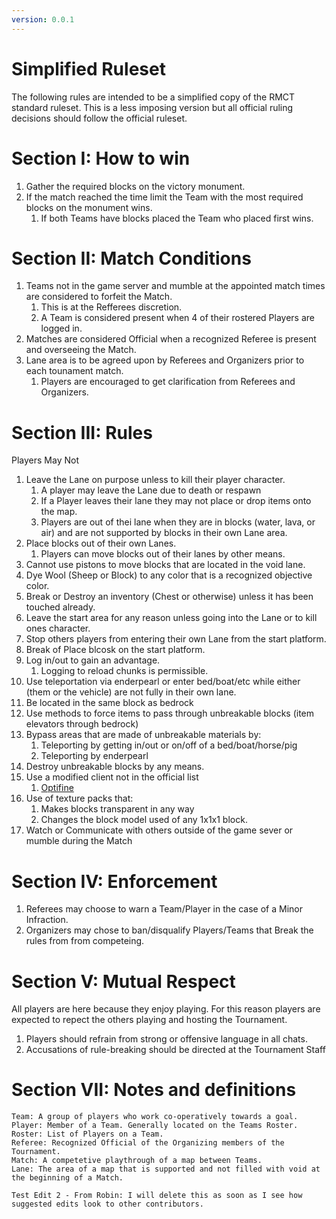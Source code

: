 ```yaml
---
version: 0.0.1
---
```


# Simplified Ruleset

The following rules are intended to be a simplified copy of the RMCT standard ruleset. This is a less imposing version but all official ruling decisions should follow the official ruleset.

# Section I: How to win
1. Gather the required blocks on the victory monument.
2. If the match reached the time limit the Team with the most required blocks on the monument wins.
    1. If both Teams have blocks placed the Team who placed first wins.

# Section II: Match Conditions
1. Teams not in the game server and mumble at the appointed match times are considered to forfeit the Match.
    1. This is at the Refferees discretion.
    2. A Team is considered present when 4 of their rostered Players are logged in.
2. Matches are considered Official when a recognized Referee is present and overseeing the Match.
3. Lane area is to be agreed upon by Referees and Organizers prior to each tounament match.
    1. Players are encouraged to get clarification from Referees and Organizers.

# Section III: Rules
Players May Not

1. Leave the Lane on purpose unless to kill their player character.
    1. A player may leave the Lane due to death or respawn
    2. If a Player leaves their lane they may not place or drop items onto the map.
    3. Players are out of thei lane when they are in blocks (water, lava, or air) and are not supported by blocks in their own Lane area.
2. Place blocks out of their own Lanes.
    1. Players can move blocks out of their lanes by other means.
3. Cannot use pistons to move blocks that are located in the void lane.
4. Dye Wool (Sheep or Block) to any color that is a recognized objective color.
5. Break or Destroy an inventory (Chest or otherwise) unless it has been touched already.
6. Leave the start area for any reason unless going into the Lane or to kill ones character.
7. Stop others players from entering their own Lane from the start platform.
8. Break of Place blcosk on the start platform.
9. Log in/out to gain an advantage.
    1. Logging to reload chunks is permissible.
10. Use teleportation via enderpearl or enter bed/boat/etc while either (them or the vehicle) are not fully in their own lane.
11. Be located in the same block as bedrock
12. Use methods to force items to pass through unbreakable blocks (item elevators through bedrock)
13. Bypass areas that are made of unbreakable materials by:
    1. Teleporting by getting in/out or on/off of a bed/boat/horse/pig
    2. Teleporting by enderpearl
14. Destroy unbreakable blocks by any means.
15. Use a modified client not in the official list
    1. [Optifine](https://optifine.net/home)
16. Use of texture packs that:
    1. Makes blocks transparent in any way
    2. Changes the block model used of any 1x1x1 block.
17. Watch or Communicate with others outside of the game sever or mumble during the Match

# Section IV: Enforcement
1. Referees may choose to warn a Team/Player in the case of a Minor Infraction.
2. Organizers may chose to ban/disqualify Players/Teams that Break the rules from from competeing.

# Section V: Mutual Respect
All players are here because they enjoy playing. For this reason players are expected to repect the others playing and hosting the Tournament.

1. Players should refrain from strong or offensive language in all chats.
2. Accusations of rule-breaking should be directed at the Tournament Staff 

# Section VII: Notes and definitions
    Team: A group of players who work co-operatively towards a goal.
    Player: Member of a Team. Generally located on the Teams Roster.
    Roster: List of Players on a Team.
    Referee: Recognized Official of the Organizing members of the Tournament.
    Match: A competetive playthrough of a map between Teams.
    Lane: The area of a map that is supported and not filled with void at the beginning of a Match.
    
    Test Edit 2 - From Robin: I will delete this as soon as I see how suggested edits look to other contributors.
